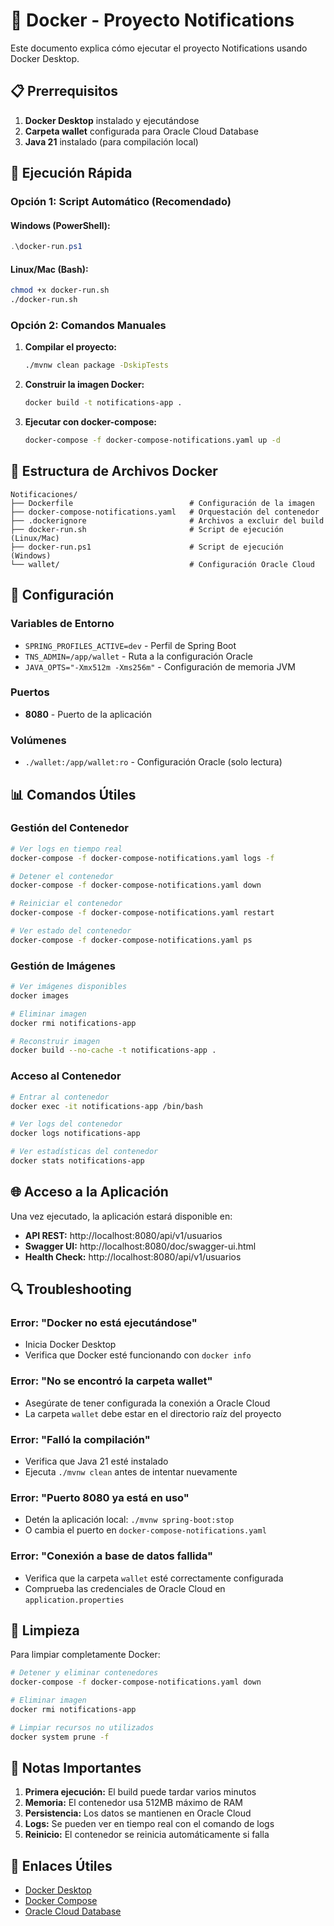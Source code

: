 # 🐳 Docker - Proyecto Notifications

Este documento explica cómo ejecutar el proyecto Notifications usando Docker Desktop.

## 📋 Prerrequisitos

1. **Docker Desktop** instalado y ejecutándose
2. **Carpeta wallet** configurada para Oracle Cloud Database
3. **Java 21** instalado (para compilación local)

## 🚀 Ejecución Rápida

### Opción 1: Script Automático (Recomendado)

#### Windows (PowerShell):
```powershell
.\docker-run.ps1
```

#### Linux/Mac (Bash):
```bash
chmod +x docker-run.sh
./docker-run.sh
```

### Opción 2: Comandos Manuales

1. **Compilar el proyecto:**
   ```bash
   ./mvnw clean package -DskipTests
   ```

2. **Construir la imagen Docker:**
   ```bash
   docker build -t notifications-app .
   ```

3. **Ejecutar con docker-compose:**
   ```bash
   docker-compose -f docker-compose-notifications.yaml up -d
   ```

## 📁 Estructura de Archivos Docker

```
Notificaciones/
├── Dockerfile                          # Configuración de la imagen
├── docker-compose-notifications.yaml   # Orquestación del contenedor
├── .dockerignore                       # Archivos a excluir del build
├── docker-run.sh                       # Script de ejecución (Linux/Mac)
├── docker-run.ps1                      # Script de ejecución (Windows)
└── wallet/                             # Configuración Oracle Cloud
```

## 🔧 Configuración

### Variables de Entorno
- `SPRING_PROFILES_ACTIVE=dev` - Perfil de Spring Boot
- `TNS_ADMIN=/app/wallet` - Ruta a la configuración Oracle
- `JAVA_OPTS="-Xmx512m -Xms256m"` - Configuración de memoria JVM

### Puertos
- **8080** - Puerto de la aplicación

### Volúmenes
- `./wallet:/app/wallet:ro` - Configuración Oracle (solo lectura)

## 📊 Comandos Útiles

### Gestión del Contenedor
```bash
# Ver logs en tiempo real
docker-compose -f docker-compose-notifications.yaml logs -f

# Detener el contenedor
docker-compose -f docker-compose-notifications.yaml down

# Reiniciar el contenedor
docker-compose -f docker-compose-notifications.yaml restart

# Ver estado del contenedor
docker-compose -f docker-compose-notifications.yaml ps
```

### Gestión de Imágenes
```bash
# Ver imágenes disponibles
docker images

# Eliminar imagen
docker rmi notifications-app

# Reconstruir imagen
docker build --no-cache -t notifications-app .
```

### Acceso al Contenedor
```bash
# Entrar al contenedor
docker exec -it notifications-app /bin/bash

# Ver logs del contenedor
docker logs notifications-app

# Ver estadísticas del contenedor
docker stats notifications-app
```

## 🌐 Acceso a la Aplicación

Una vez ejecutado, la aplicación estará disponible en:

- **API REST:** http://localhost:8080/api/v1/usuarios
- **Swagger UI:** http://localhost:8080/doc/swagger-ui.html
- **Health Check:** http://localhost:8080/api/v1/usuarios

## 🔍 Troubleshooting

### Error: "Docker no está ejecutándose"
- Inicia Docker Desktop
- Verifica que Docker esté funcionando con `docker info`

### Error: "No se encontró la carpeta wallet"
- Asegúrate de tener configurada la conexión a Oracle Cloud
- La carpeta `wallet` debe estar en el directorio raíz del proyecto

### Error: "Falló la compilación"
- Verifica que Java 21 esté instalado
- Ejecuta `./mvnw clean` antes de intentar nuevamente

### Error: "Puerto 8080 ya está en uso"
- Detén la aplicación local: `./mvnw spring-boot:stop`
- O cambia el puerto en `docker-compose-notifications.yaml`

### Error: "Conexión a base de datos fallida"
- Verifica que la carpeta `wallet` esté correctamente configurada
- Comprueba las credenciales de Oracle Cloud en `application.properties`

## 🧹 Limpieza

Para limpiar completamente Docker:

```bash
# Detener y eliminar contenedores
docker-compose -f docker-compose-notifications.yaml down

# Eliminar imagen
docker rmi notifications-app

# Limpiar recursos no utilizados
docker system prune -f
```

## 📝 Notas Importantes

1. **Primera ejecución:** El build puede tardar varios minutos
2. **Memoria:** El contenedor usa 512MB máximo de RAM
3. **Persistencia:** Los datos se mantienen en Oracle Cloud
4. **Logs:** Se pueden ver en tiempo real con el comando de logs
5. **Reinicio:** El contenedor se reinicia automáticamente si falla

## 🔗 Enlaces Útiles

- [Docker Desktop](https://www.docker.com/products/docker-desktop/)
- [Docker Compose](https://docs.docker.com/compose/)
- [Oracle Cloud Database](https://www.oracle.com/cloud/database/) 